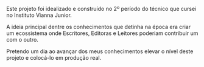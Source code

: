 Este projeto foi idealizado e construído no 2º período do técnico que cursei no
Instituto Vianna Junior.

A ideia principal dentre os conhecimentos que detinha na época era criar um 
ecossistema onde Escritores, Editoras e Leitores poderiam contribuir um com o 
outro. 

Pretendo um dia ao avançar dos meus conhecimentos elevar o nível deste projeto
e colocá-lo em produção real.